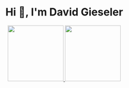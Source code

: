   <h1 align="center">Hi 👋, I'm David Gieseler</h1>

  <div align="center">
  <a href="https://github.com/davidgieseler">
  <img height="150em" src="https://github-readme-stats.vercel.app/api?username=davidgieseler&show_icons=true&theme=tokyonight&include_all_commits=true&count_private=true"/>
  <img height="150em" src="https://github-readme-stats.vercel.app/api/top-langs/?username=davidgieseler&layout=compact&langs_count=7&theme=tokyonight"/>
  </div>  
